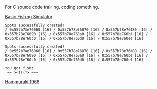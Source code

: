 For C source code training, coding something.

[Basic Fishing Simulator](PixelFishing.c)
```
Spots successfully created!
/ 0x557b78e76060 [16] / 0x557b78e76070 [16] / 0x557b78e76080 [16] / 0x557b78e76090 [16] / 0x557b78e760a0 [16] / 0x557b78e760b0 [16] / 0x557b78e760c0 [16] / 0x557b78e760d0 [16] / 0x557b78e760e0 [16] 

Spots successfully created!
/ 0x557b78e76060 [16] / 0x557b78e76070 [16] / 0x557b78e76080 [16] / 0x557b78e76090 [16] / 0x557b78e760a0 [16] / 0x557b78e760b0 [16] / 0x557b78e760c0 [16] / 0x557b78e760d0 [16] / 0x557b78e760e0 [16]

You got fish!
 ~~ ><(((º> ~~~
```

[Hammurabi 1968](Hamurabi.c)

[](AngryMilitia.c)
